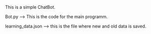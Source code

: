 This is a simple ChatBot.

Bot.py --> This is the code for the main programm.

learning_data.json --> this is the file where new and old data is saved.
